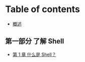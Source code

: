 # Table of contents

* [概述](Introduction.md)

## 第一部分 了解 Shell

* [第 1 章 什么是 Shell？](di-yi-bu-fen-le-jie-shell/untitled.md)

